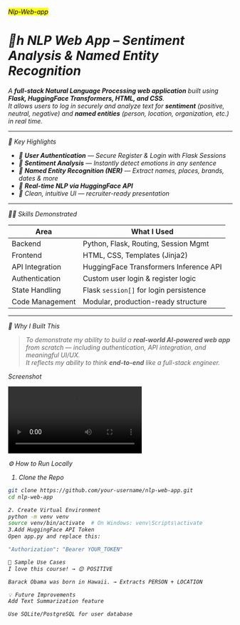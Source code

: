 <mark> <i> Nlp-Web-app <i> <mark>

<h1>🧠h NLP Web App – Sentiment Analysis & Named Entity Recognition</h1>

A **full-stack Natural Language Processing web application** built using **Flask, HuggingFace Transformers, HTML, and CSS**.  
It allows users to log in securely and analyze text for **sentiment** (positive, neutral, negative) and **named entities** (person, location, organization, etc.) in real time.

---

🚀 Key Highlights

- 🔐 **User Authentication** — Secure Register & Login with Flask Sessions
- 💬 **Sentiment Analysis** — Instantly detect emotions in any sentence
- 🧠 **Named Entity Recognition (NER)** — Extract names, places, brands, dates & more
- 📡 **Real-time NLP via HuggingFace API**
- 🎯 Clean, intuitive UI — recruiter-ready presentation

---

👨‍💻 Skills Demonstrated

| Area              | What I Used                            |
|-------------------|-----------------------------------------|
| Backend           | Python, Flask, Routing, Session Mgmt    |
| Frontend          | HTML, CSS, Templates (Jinja2)           |
| API Integration   | HuggingFace Transformers Inference API  |
| Authentication    | Custom user login & register logic      |
| State Handling    | Flask `session[]` for login persistence |
| Code Management   | Modular, production-ready structure     |

---

🎯 Why I Built This

> To demonstrate my ability to build a **real-world AI-powered web app** from scratch — including authentication, API integration, and meaningful UI/UX.  
It reflects my ability to think **end-to-end** like a full-stack engineer.

Screenshot 

<video src=https://github.com/user-attachments/assets/ba15aff3-89e6-4c79-95f8-68978d5ef261 controls autoplay >Coudnt load Thsi Time<


⚙️ How to Run Locally

1. Clone the Repo

```bash
git clone https://github.com/your-username/nlp-web-app.git
cd nlp-web-app

2. Create Virtual Environment
python -m venv venv
source venv/bin/activate  # On Windows: venv\Scripts\activate
3.Add HuggingFace API Token
Open app.py and replace this:

"Authorization": "Bearer YOUR_TOKEN"

💬 Sample Use Cases
I love this course! → 😊 POSITIVE

Barack Obama was born in Hawaii. → Extracts PERSON + LOCATION

💡 Future Improvements
Add Text Summarization feature

Use SQLite/PostgreSQL for user database
